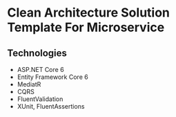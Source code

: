 # Clean Architecture Solution Template For Microservice

## Technologies

   * ASP.NET Core 6
   * Entity Framework Core 6
   * MediatR
   * CQRS
   * FluentValidation
   * XUnit, FluentAssertions
